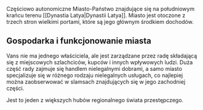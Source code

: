 Częściowo autonomiczne Miasto-Państwo znajdujące się na południowym krańcu terenu [[Dynastia Latya|Dynastii Latya]].
Miasto jest otoczone z trzech stron wielkimi portami, które są jego głównym środkiem dochodów.

## Gospodarka i funkcjonowanie miasta
Vans nie ma jednego właściciela, ale jest zarządzane przez radę składającą się z miejscowych szlachciców, kupców i innych wpływowych ludzi. Duża część rady zajmuje się handlem nielegalnymi dobrami, a samo miasto specjalizuje się w różnego rodzaju nielegalnych usługach, co najlepiej można zaobserwować w slamsach znajdujących się w jego zachodniej części.

Jest to jeden z większych hubów regionalnego świata przestępczego.